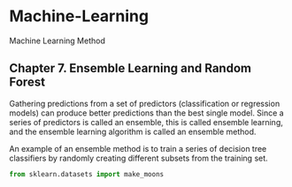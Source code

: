 # Machine-Learning
Machine Learning Method

## Chapter 7. Ensemble Learning and Random Forest
Gathering predictions from a set of predictors (classification or regression models) can produce better predictions than the best single model. 
Since a series of predictors is called an ensemble, this is called ensemble learning, and the ensemble learning algorithm is called an ensemble method.

An example of an ensemble method is to train a series of decision tree classifiers by randomly creating different subsets from the training set.
```python
from sklearn.datasets import make_moons
```

